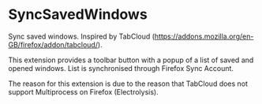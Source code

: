 # SyncSavedWindows

Sync saved windows. Inspired by TabCloud (https://addons.mozilla.org/en-GB/firefox/addon/tabcloud/).

This extension provides a toolbar button with a popup of a list of saved and opened windows. List is synchronised through Firefox Sync Account.

The reason for this extension is due to the reason that TabCloud does not support Multiprocess on Firefox (Electrolysis).